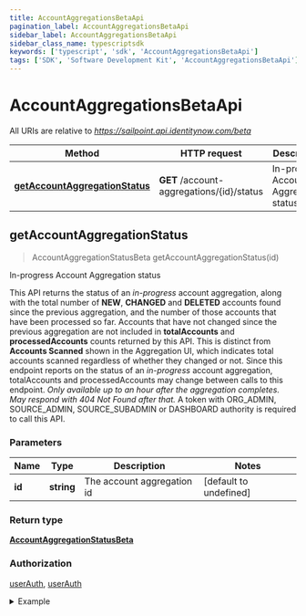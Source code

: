 ```yaml
---
title: AccountAggregationsBetaApi
pagination_label: AccountAggregationsBetaApi
sidebar_label: AccountAggregationsBetaApi
sidebar_class_name: typescriptsdk
keywords: ['typescript', 'sdk', 'AccountAggregationsBetaApi'] 
tags: ['SDK', 'Software Development Kit', 'AccountAggregationsBetaApi']
---
```


# AccountAggregationsBetaApi

All URIs are relative to *https://sailpoint.api.identitynow.com/beta*

Method | HTTP request | Description
------------- | ------------- | -------------
[**getAccountAggregationStatus**](AccountAggregationsBetaApi.md#getAccountAggregationStatus) | **GET** /account-aggregations/{id}/status | In-progress Account Aggregation status



## getAccountAggregationStatus

> AccountAggregationStatusBeta getAccountAggregationStatus(id)

In-progress Account Aggregation status

This API returns the status of an *in-progress* account aggregation, along with the total number of **NEW**, **CHANGED** and **DELETED** accounts found since the previous aggregation, and the number of those accounts that have been processed so far.  Accounts that have not changed since the previous aggregation are not included in **totalAccounts** and **processedAccounts** counts returned by this API. This is distinct from **Accounts Scanned** shown in the Aggregation UI, which indicates total accounts scanned regardless of whether they changed or not.  Since this endpoint reports on the status of an *in-progress* account aggregation, totalAccounts and processedAccounts may change between calls to this endpoint.  *Only available up to an hour after the aggregation completes. May respond with *404 Not Found* after that.*  A token with ORG_ADMIN, SOURCE_ADMIN, SOURCE_SUBADMIN or DASHBOARD authority is required to call this API.

### Parameters


Name | Type | Description  | Notes
------------- | ------------- | ------------- | -------------
 **id** | **string**| The account aggregation id | [default to undefined]

### Return type

[**AccountAggregationStatusBeta**](../Models/AccountAggregationStatusBeta.md)

### Authorization

[userAuth](https://developer.sailpoint.com/docs/api/v3/identity-security-cloud-v-3-api#authentication), [userAuth](https://developer.sailpoint.com/docs/api/v3/identity-security-cloud-v-3-api#authentication)

<details>
<summary>Example</summary>

```javascript
import { Configuration, AccountAggregationsBetaApi } from "sailpoint-api-client";
const apiConfig = new Configuration();
const accountAggregationsBetaApi = new AccountAggregationsBetaApi(apiConfig);

{
  "processedAccounts" : 150,
  "start" : "2021-01-31T14:30:05.104Z",
  "totalAccounts" : 520,
  "status" : "ACCOUNTS_COLLECTED"
}


const id : string = "2c91808477a6b0c60177a81146b8110b"; // The account aggregation id (default to undefined)

try {
    const val = await accountAggregationsBetaApi.getAccountAggregationStatus(id);
    
    // Below is a request that includes all optional parameters      
    // const val = await accountAggregationsBetaApi.getAccountAggregationStatus(id);
    console.log('API called successfully. Returned data: ' + val.data);
    
} catch (error) {
    console.error('Error occurred while calling API: ', error);
}
```
</details>

